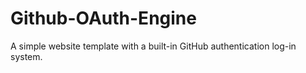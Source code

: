 # Github-OAuth-Engine
A simple website template with a built-in GitHub authentication log-in system.
